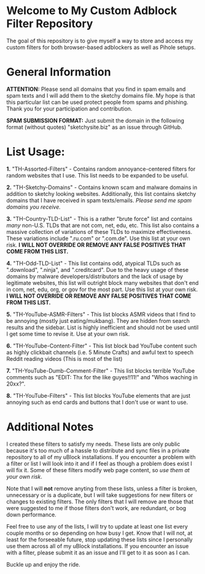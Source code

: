 # Welcome to My Custom Adblock Filter Repository
The goal of this repository is to give myself a way to store and access my custom filters for both browser-based adblockers as well as Pihole setups.

# General Information
<strong>ATTENTION:</strong> Please send all domains that you find in spam emails and spam texts and I will add them to the sketchy domains file. My hope is that this particular list can be used protect people from spams and phishing. Thank you for your participation and contribution.

<strong>SPAM SUBMISSION FORMAT:</strong> Just submit the domain in the following format (without quotes) "sketchysite.biz" as an issue through GitHub.

# List Usage:
<strong>1.</strong> "TH-Assorted-Filters" - Contains random annoyance-centered filters for random websites that I use. This list needs to be expanded to be useful.

<strong>2.</strong> "TH-Sketchy-Domains" - Contains known scam and malware domains in addition to sketchy looking websites. Additionally, this list contains sketchy domains that I have received in spam texts/emails. <em>Please send me spam domains you receive.</em>

<strong>3.</strong> "TH-Country-TLD-List" - This is a rather "brute force" list and contains <em>many</em> non-U.S. TLDs that are not com, net, edu, etc. This list also contains a massive collection of variations of these TLDs to maximize effectiveness. These variations include ".ru.com" or ".com.de". Use this list at your own risk. <strong>I WILL NOT OVERRIDE OR REMOVE ANY FALSE POSITIVES THAT COME FROM THIS LIST.</strong>

<strong>4.</strong> "TH-Odd-TLD-List" - This list contains odd, atypical TLDs such as ".download", ".ninja", and ".creditcard". Due to the heavy usage of these domains by malware developers/distributors and the lack of usage by legitimate websites, this list will outright block many websites that don't end in com, net, edu, org, or gov for the most part. Use this list at your own risk. <strong>I WILL NOT OVERRIDE OR REMOVE ANY FALSE POSITIVES THAT COME FROM THIS LIST.</strong>

<strong>5.</strong> "TH-YouTube-ASMR-Filters" - This list blocks ASMR videos that I find to be annoying (mostly just eating/mukbang). They are hidden from search results and the sidebar. List is highly inefficient and should not be used until I get some time to revise it. Use at your own risk.

<strong>6.</strong> "TH-YouTube-Content-Filter" - This list block bad YouTube content such as highly clickbait channels (i.e. 5 Minute Crafts) and awful text to speech Reddit reading videos (This is most of the list)

<strong>7.</strong> "TH-YouTube-Dumb-Comment-Filter" - This list blocks terrible YouTube comments such as "EDIT: Thx for the like guyes!!11!" and "Whos waching in 20xx?".

<strong>8.</strong> "TH-YouTube-Filters" - This list blocks YouTube elements that are just annoying such as end cards and buttons that I don't use or want to use.

# Additional Notes
I created these filters to satisfy my needs. These lists are only public because it's too much of a hassle to distribute and sync files in a private repository to all of my uBlock installations. If you encounter a problem with a filter or list I will look into it and if I feel as though a problem does exist I will fix it. Some of these filters modify web page content, so <em>use them at your own risk</em>. 

Note that I will <strong>not</strong> remove anyting from these lists, unless a filter is broken, unnecessary or is a duplicate, but I will take suggestions for new filters or changes to existing filters. The only filters that I will remove are those that were suggested to me if those filters don't work, are redundant, or bog down performance.

Feel free to use any of the lists, I will try to update at least one list every couple months or so depending on how busy I get. Know that I will not, at least for the forseeable future, stop updating these lists since I personally use them across all of my uBlock installations. If you encounter an issue with a filter, please submit it as an issue and I'll get to it as soon as I can.

Buckle up and enjoy the ride.
